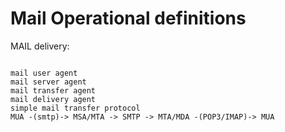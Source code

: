 # Mail Operational definitions

MAIL delivery:
```telnet

mail user agent
mail server agent
mail transfer agent
mail delivery agent
simple mail transfer protocol
MUA -(smtp)-> MSA/MTA -> SMTP -> MTA/MDA -(POP3/IMAP)-> MUA
```
